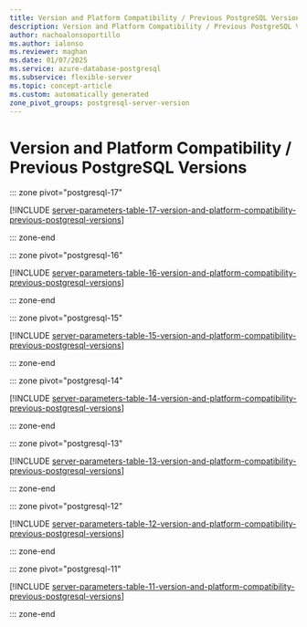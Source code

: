 ```yaml
---
title: Version and Platform Compatibility / Previous PostgreSQL Versions server parameters
description: Version and Platform Compatibility / Previous PostgreSQL Versions server parameters for Azure Database for PostgreSQL flexible server.
author: nachoalonsoportillo
ms.author: ialonso
ms.reviewer: maghan
ms.date: 01/07/2025
ms.service: azure-database-postgresql
ms.subservice: flexible-server
ms.topic: concept-article
ms.custom: automatically generated
zone_pivot_groups: postgresql-server-version
---
```

# Version and Platform Compatibility / Previous PostgreSQL Versions


::: zone pivot="postgresql-17"

[!INCLUDE [server-parameters-table-17-version-and-platform-compatibility-previous-postgresql-versions](./includes/server-parameters-table-17-version-and-platform-compatibility-previous-postgresql-versions.md)]

::: zone-end


::: zone pivot="postgresql-16"

[!INCLUDE [server-parameters-table-16-version-and-platform-compatibility-previous-postgresql-versions](./includes/server-parameters-table-16-version-and-platform-compatibility-previous-postgresql-versions.md)]

::: zone-end


::: zone pivot="postgresql-15"

[!INCLUDE [server-parameters-table-15-version-and-platform-compatibility-previous-postgresql-versions](./includes/server-parameters-table-15-version-and-platform-compatibility-previous-postgresql-versions.md)]

::: zone-end


::: zone pivot="postgresql-14"

[!INCLUDE [server-parameters-table-14-version-and-platform-compatibility-previous-postgresql-versions](./includes/server-parameters-table-14-version-and-platform-compatibility-previous-postgresql-versions.md)]

::: zone-end


::: zone pivot="postgresql-13"

[!INCLUDE [server-parameters-table-13-version-and-platform-compatibility-previous-postgresql-versions](./includes/server-parameters-table-13-version-and-platform-compatibility-previous-postgresql-versions.md)]

::: zone-end


::: zone pivot="postgresql-12"

[!INCLUDE [server-parameters-table-12-version-and-platform-compatibility-previous-postgresql-versions](./includes/server-parameters-table-12-version-and-platform-compatibility-previous-postgresql-versions.md)]

::: zone-end


::: zone pivot="postgresql-11"

[!INCLUDE [server-parameters-table-11-version-and-platform-compatibility-previous-postgresql-versions](./includes/server-parameters-table-11-version-and-platform-compatibility-previous-postgresql-versions.md)]

::: zone-end


